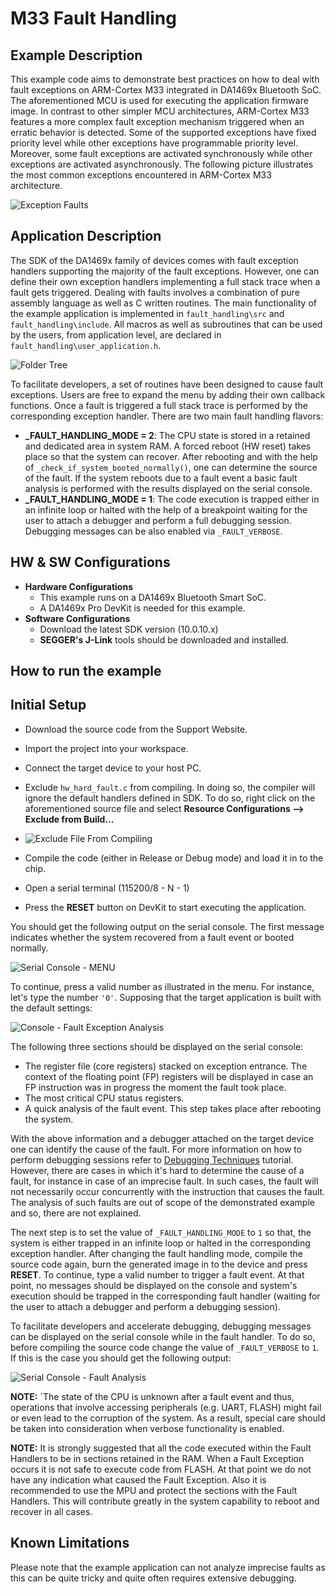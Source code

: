 # M33 Fault Handling

## Example Description

This example code aims to demonstrate best practices on how to deal with fault exceptions on ARM-Cortex M33 integrated in DA1469x Bluetooth SoC. The aforementioned MCU is used for executing the application firmware image.  In contrast to other simpler MCU architectures, ARM-Cortex M33 features a more complex fault exception mechanism triggered when an erratic behavior is detected. Some of the supported exceptions have fixed priority level while other exceptions have programmable priority level. Moreover, some fault exceptions are activated synchronously while other exceptions are activated asynchronously. The following picture illustrates the most common exceptions encountered in ARM-Cortex M33 architecture.

![Exception Faults](assets/fault_exceptions.PNG)

## Application Description

The SDK of the DA1469x family of devices comes with fault exception handlers supporting the majority of the fault exceptions. However, one can define their own exception handlers implementing a full stack trace when a fault gets triggered. Dealing with faults involves a combination of pure assembly language as well as C written routines.  The main functionality of the example application is implemented in `fault_handling\src` and `fault_handling\include`. All macros as well as subroutines that can be used by the users, from application level,  are declared in `fault_handling\user_application.h`.

![Folder Tree](assets/folder_tree_analysis.PNG)

To facilitate developers, a set of routines have been designed to cause fault exceptions. Users are free to expand the menu by adding their own callback functions. Once a fault is triggered a full stack trace is performed by the corresponding exception handler. There are two main fault handling flavors:

- **\_FAULT_HANDLING_MODE = 2**: The CPU state is stored in a retained and dedicated area in system  RAM. A forced reboot (HW reset) takes place so that the system can recover. After rebooting and with the help of `_check_if_system_booted_normally()`, one can determine the source of the fault. If the system reboots due to a fault event a basic fault analysis is performed with the results displayed on the serial console.
- **\_FAULT_HANDLING_MODE = 1**: The code execution is trapped either in an infinite loop or halted with the help of a breakpoint waiting for the user to attach a debugger and perform a full debugging session. Debugging messages can be also enabled via `_FAULT_VERBOSE`.

## HW & SW Configurations

- **Hardware Configurations**
  - This example runs on a DA1469x Bluetooth Smart SoC.
  - A DA1469x Pro DevKit is needed for this example.
- **Software Configurations**
  - Download the latest SDK version (10.0.10.x)
  - **SEGGER's J-Link** tools should be downloaded and installed.

## How to run the example

## Initial Setup

- Download the source code from the Support Website.

- Import the project into your workspace.

- Connect the target device to your host PC.

- Exclude `hw_hard_fault.c` from compiling. In doing so, the compiler will ignore the default handlers defined in SDK.  To do so, right click on the aforementioned source file and select **Resource Configurations --> Exclude from Build...**

- ![Exclude File From Compiling](assets/exclude_file.png)

- Compile the code (either in Release or Debug mode) and load it in to the chip.

- Open a serial terminal (115200/8 - N - 1)

- Press the **RESET** button on DevKit to start executing the application.

You should get the following output on the serial console.  The first message indicates whether the system recovered from a fault event or booted normally.

![Serial Console - MENU](assets/application_menu.png)

To continue, press a valid number as illustrated in the menu. For instance, let's type the number `'0'`. Supposing that the target application is built with the default settings:

![Console - Fault Exception Analysis](assets/fault_handling_analysis.png)

The following three sections should be displayed on the serial console:

- The register file (core registers) stacked on exception entrance. The context of the floating point (FP) registers will be displayed in case an FP instruction was in progress the moment the fault took place.
- The most critical CPU status registers.
- A quick analysis of the fault event. This step takes place after rebooting the system.

With the above information and a debugger attached on the target device one can identify the cause of the fault. For more information on how to perform debugging sessions refer to [Debugging Techniques](http://lpccs-docs.dialog-semiconductor.com/tutorial_da1468x_debugging_techniques/index.html) tutorial. However, there are cases in which it's hard to determine the cause of a fault, for instance in case of an imprecise fault. In such cases, the fault will not necessarily occur concurrently with the instruction that causes the fault. The analysis of such faults are out of scope of the demonstrated example and so, there are not explained.

The next step is to set the value of `_FAULT_HANDLING_MODE` to `1` so that, the system is either trapped in an infinite loop or halted in the corresponding exception handler. After changing the fault handling mode, compile the source code again, burn the generated image in to the device and press **RESET**.  To continue, type a valid number to trigger a fault event. At that point, no messages should be displayed on the console and system's execution should be trapped in the corresponding fault handler (waiting for the user to attach a debugger and perform a debugging session).

To facilitate developers and accelerate debugging, debugging messages can be displayed on the serial console while in the fault handler. To do so, before compiling the source code change the value of `_FAULT_VERBOSE` to `1`. If this is the case you should get the following output:

![Serial Console - Fault Analysis](assets/fault_handling_analysis_1.png)

**NOTE:** \`The state of the CPU is unknown after a fault event and thus, operations that involve accessing peripherals (e.g. UART, FLASH) might fail or even lead to the corruption of the system. As a result, special care should be taken into consideration when verbose functionality is enabled.

**NOTE:** It is strongly suggested that all the code executed within the Fault Handlers to be in sections retained in the RAM. When a Fault Exception occurs it is not safe to execute code from FLASH. At that point we do not have any indication what caused the Fault Exception.
Also it is recommended to use the MPU and protect the sections with the Fault Handlers. This will contribute greatly in the system capability to reboot and recover in all cases.

## Known Limitations

Please note that the example application can not analyze imprecise faults as this can be quite tricky and quite often requires extensive debugging.